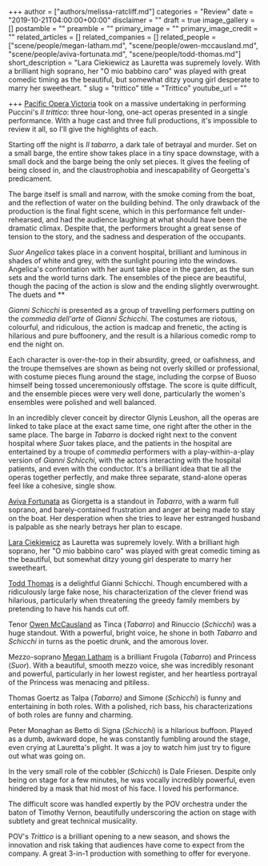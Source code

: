 +++
author = ["authors/melissa-ratcliff.md"]
categories = "Review"
date = "2019-10-21T04:00:00+00:00"
disclaimer = ""
draft = true
image_gallery = []
postamble = ""
preamble = ""
primary_image = ""
primary_image_credit = ""
related_articles = []
related_companies = []
related_people = ["scene/people/megan-latham.md", "scene/people/owen-mccausland.md", "scene/people/aviva-fortunata.md", "scene/people/todd-thomas.md"]
short_description = "Lara Ciekiewicz as Lauretta was supremely lovely. With a brilliant high soprano, her \"O mio babbino caro\" was played with great comedic timing as the beautiful, but somewhat ditzy young girl desperate to marry her sweetheart. "
slug = "trittico"
title = "Trittico"
youtube_url = ""

+++
[Pacific Opera Victoria](/scene/companies/pacific-opera-victoria/) took on a massive undertaking in performing Puccini's _Il trittico_: three hour-long, one-act operas presented in a single performance. With a huge cast and three full productions, it's impossible to review it all, so I'll give the highlights of each.

Starting off the night is _Il tabarro_, a dark tale of betrayal and murder. Set on a small barge, the entire show takes place in a tiny space downstage, with a small dock and the barge being the only set pieces. It gives the feeling of being closed in, and the claustrophobia and inescapability of Georgetta's predicament.

The barge itself is small and narrow, with the smoke coming from the boat, and the reflection of water on the building behind. The only drawback of the production is the final fight scene, which in this performance felt under-rehearsed, and had the audience laughing at what should have been the dramatic climax. Despite that, the performers brought a great sense of tension to the story, and the sadness and desperation of the occupants.

_Suor Angelica_ takes place in a convent hospital, brilliant and luminous in shades of white and grey, with the sunlight pouring into the windows. Angelica's confrontation with her aunt take place in the garden, as the sun sets and the world turns dark. The ensembles of the piece are beautiful, though the pacing of the action is slow and the ending slightly overwrought. The duets and **

_Gianni Schicchi_ is presented as a group of travelling performers putting on the _commedia dell'arte_ of _Gianni Schicchi_. The costumes are riotous, colourful, and ridiculous, the action is madcap and frenetic, the acting is hilarious and pure buffoonery, and the result is a hilarious comedic romp to end the night on.

Each character is over-the-top in their absurdity, greed, or oafishness, and the troupe themselves are shown as being not overly skilled or professional, with costume pieces flung around the stage, including the corpse of Buoso himself being tossed unceremoniously offstage. The score is quite difficult, and the ensemble pieces were very well done, particularly the women's ensembles were polished and well balanced.

In an incredibly clever conceit by director Glynis Leushon, all the operas are linked to take place at the exact same time, one right after the other in the same place. The barge in _Tabarro_ is docked right next to the convent hospital where _Suor_ takes place, and the patients in the hospital are entertained by a troupe of _commedia_ performers with a play-within-a-play version of _Gianni Schicchi_, with the actors interacting with the hospital patients, and even with the conductor. It's a brilliant idea that tie all the operas together perfectly, and make three separate, stand-alone operas feel like a cohesive, single show.

[Aviva Fortunata](/scene/people/aviva-fortunata/) as Giorgetta is a standout in _Tabarro_, with a warm full soprano, and barely-contained frustration and anger at being made to stay on the boat. Her desperation when she tries to leave her estranged husband is palpable as she nearly betrays her plan to escape.

[Lara Ciekiewicz](/scene/people/lara-ciekiewicz/) as Lauretta was supremely lovely. With a brilliant high soprano, her "O mio babbino caro" was played with great comedic timing as the beautiful, but somewhat ditzy young girl desperate to marry her sweetheart.

[Todd Thomas](/scene/people/todd-thomas/) is a delightful Gianni Schicchi. Though encumbered with a ridiculously large fake nose, his characterization of the clever friend was hilarious, particularly when threatening the greedy family members by pretending to have his hands cut off.

Tenor [Owen McCausland](/scene/people/owen-mccausland/) as Tinca (_Tabarro_) and Rinuccio (_Schicchi_) was a huge standout. With a powerful, bright voice, he shone in both _Tabarro_ and _Schicchi_ in turns as the poetic drunk, and the amorous lover.

Mezzo-soprano [Megan Latham](/scene/people/megan-latham/) is a brilliant Frugola (_Tabarro_) and Princess (_Suor_). With a beautiful, smooth mezzo voice, she was incredibly resonant and powerful, particularly in her lowest register, and her heartless portrayal of the Princess was menacing and pitiless.

Thomas Goertz as Talpa (_Tabarro)_ and Simone (_Schicchi_) is funny and entertaining in both roles. With a polished, rich bass, his characterizations of both roles are funny and charming.

Peter Monaghan as Betto di Signa (_Schicchi_) is a hilarious buffoon. Played as a dumb, awkward dope, he was constantly fumbling around the stage, even crying at Lauretta's plight. It was a joy to watch him just try to figure out what was going on.

In the very small role of the cobbler (_Schicchi_) is Dale Friesen. Despite only being on stage for a few minutes, he was vocally incredibly powerful, even hindered by a mask that hid most of his face. I loved his performance.

The difficult score was handled expertly by the POV orchestra under the baton of Timothy Vernon, beautifully underscoring the action on stage with subtlety and great technical musicality.

POV's _Trittico_ is a brilliant opening to a new season, and shows the innovation and risk taking that audiences have come to expect from the company. A great 3-in-1 production with something to offer for everyone.